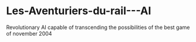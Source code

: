 # Les-Aventuriers-du-rail---AI
Revolutionary AI capable of transcending the possibilities of the best game of november 2004
